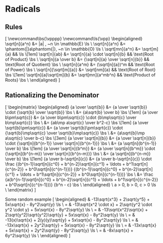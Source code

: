 # Radicals

## Rules

\[
  \newcommand\bs{\vpppp}
  \newcommand\ls{\vpp}
  \begin{aligned}
             \sqrt[n]{a^n} &= |a|                    , ~n \in \mathbb{E}                 \ls \\
             \sqrt[n]{a^n} &= \phantom{|}a\phantom{|}, ~n \in \mathbb{O}                 \ls \\
            \sqrt[mn]{a^n} &= \sqrt[m]{a}                     &&                         \ls \\[1em]
              \sqrt[n]{ab} &= \sqrt[n]{a} \cdot \sqrt[n]{b}   && \text{Root of Product}  \bs \\
       \sqrt[n]{a \over b} &= {\sqrt[n]{a} \over \sqrt[n]{b}} && \text{Root of Quotient} \bs \\
             \sqrt[n]{a^m} &= (\sqrt[n]{a})^m                 && \text{Root of Power}    \bs \\
     \sqrt[n]{\sqrt[m]{a}} &= \sqrt[nm]{a}                    && \text{Root of Root}     \bs \\[1em]
    \sqrt[n]{a}\sqrt[m]{b} &= \sqrt[mn]{a^mb^n}               && \text{Product of Roots} \bs \\
  \end{aligned}
\]

## Rationalizing the Denominator

\[
  \begin{matrix}
    \begin{aligned}
           {a \over \sqrt{b}} &= {a \over \sqrt{b}} \cdot {\sqrt{b} \over \sqrt{b}}                                  \bs \\
                              &= {a\sqrt{b} \over b}                \bs \\[1em]
       {a \over b\pm\sqrt{c}} &= {a \over b\pm\sqrt{c}} \cdot {b\mp\sqrt{c} \over b\mp\sqrt{c}}                      \bs \\
                              &= {ab\mp a\sqrt{c} \over b^2-c}      \bs \\[1em]
{a \over \sqrt{b}\pm\sqrt{c}} &= {a \over \sqrt{b}\pm\sqrt{c}} \cdot {\sqrt{b}\mp\sqrt{c} \over \sqrt{b}\mp\sqrt{c}} \bs \\
                              &= {a\sqrt{b}\mp a\sqrt{c} \over b-c} \bs \\[3em]
        {a \over \sqrt[n]{b}} &= {a \over \sqrt[n]{b}} \cdot {\sqrt[n]{b^{n-1}} \over \sqrt[n]{b^{n-1}}}             \bs \\
                              &= {a \sqrt[n]{b^{n-1}} \over b}      \bs \\[1em]
      {a \over \sqrt[n]{b^m}} &= {a \over \sqrt[n]{b^m}} \cdot {\sqrt[n]{b^{n-m}} \over \sqrt[n]{b^{n-m}}}           \bs \\
                              &= {a \sqrt[n]{b^{n-m}} \over b}      \bs \\[1em]
      {a \over b-\sqrt[n]{c}} &= {a \over b-\sqrt[n]{c}} \cdot \frac
        {(b^{n-1}\sqrt[n]{c^0} + b^{n-2}\sqrt[n]{c^1} + \ldots + b^1\sqrt[n]{c^{n-2}} + b^0\sqrt[n]{c^{n-1}})}
        {(b^{n-1}\sqrt[n]{c^0} + b^{n-2}\sqrt[n]{c^1} + \ldots + b^1\sqrt[n]{c^{n-2}} + b^0\sqrt[n]{c^{n-1}})}       \bs \\
                              &= \frac
        {a(b^{n-1}\sqrt[n]{c^0} + b^{n-2}\sqrt[n]{c^1} + \ldots + b^1\sqrt[n]{c^{n-2}} + b^0\sqrt[n]{c^{n-1}})}
        {b^n - c}                                                   \bs \\
    \end{aligned} \\
    a > 0, b > 0, c > 0 \ls \\
  \end{matrix}
\]

Some random example
\[
  \begin{aligned}
      & -13\sqrt{x^3} + 2\sqrt{y^5} + 5x\sqrt{x} - 8y^2\sqrt{y}                           \ls \\
    = & -13\sqrt{x^2 \cdot x} + 2\sqrt{y^2 \cdot y^2 \cdot y} + 5x\sqrt{x} - 8y^2\sqrt{y} \ls \\
    = & -13\sqrt{x^2}\sqrt{x} + 2\sqrt{y^2}\sqrt{y^2}\sqrt{y} + 5x\sqrt{x} - 8y^2\sqrt{y} \ls \\
    = & -13(x)\sqrt{x} + 2(y)(y)\sqrt{y} + 5x\sqrt{x} - 8y^2\sqrt{y}                      \ls \\
    = & -13x\sqrt{x} + 2y^2\sqrt{y} + 5x\sqrt{x} - 8y^2\sqrt{y}                           \ls \\
    = & -13x\sqrt{x} + 5x\sqrt{x} + 2y^2\sqrt{y} - 8y^2\sqrt{y}                           \ls \\
    = & -8x\sqrt{x} + 6y^2\sqrt{y}                                                        \ls \\
  \end{aligned}
\]
